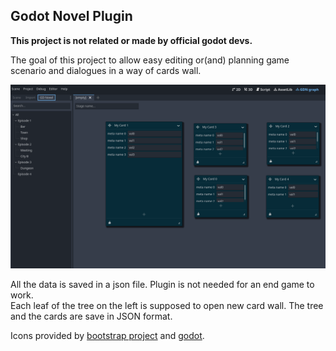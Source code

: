 ## Godot Novel Plugin

**This project is not related or made by official godot devs.**

The goal of this project to allow easy editing or(and) planning game scenario and dialogues in a way of cards wall.

![example image](image.png)

All the data is saved in a json file. Plugin is not needed for an end game to work.  
Each leaf of the tree on the left is supposed to open new card wall. The tree and the cards are save in JSON format.


Icons provided by [bootstrap project](https://github.com/twbs/icons) and [godot](https://github.com/godotengine/godot/blob/master/editor/icons).